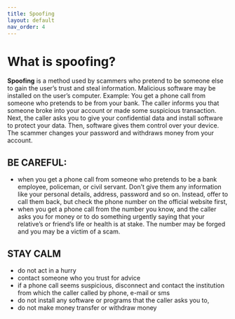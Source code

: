 ```yaml
---
title: Spoofing
layout: default
nav_order: 4
---
```


# What is spoofing?

**Spoofing** is a method used by scammers who pretend to be someone else to gain the user’s trust and steal information. Malicious software may be installed on the user’s computer.
Example: You get a phone call from someone who pretends to be from your bank. The caller informs you that someone broke into your account or made some suspicious transaction. Next, the caller asks you to give your confidential data and install software to protect your data. Then, software gives them control over your device. The scammer changes your password and withdraws money from your account.
## BE CAREFUL:
-	when you get a phone call from someone who pretends to be a bank employee, policeman, or civil servant. Don’t give them any information like your personal details, address, password and so on. Instead, offer to call them back, but check the phone number on the official website first,
-	when you get a phone call from the number you know, and the caller asks you for money or to do something urgently saying that your relative’s or friend’s life or health is at stake. The number may be forged and you may be a victim of a scam.  

## STAY CALM
-	do not act in a hurry
-	contact someone who you trust for advice
-	if a phone call seems suspicious, disconnect and contact the institution from which the caller  called by phone, e-mail or sms
-	do not install any software or programs that the caller asks you to,
-	do not make money transfer or withdraw money
